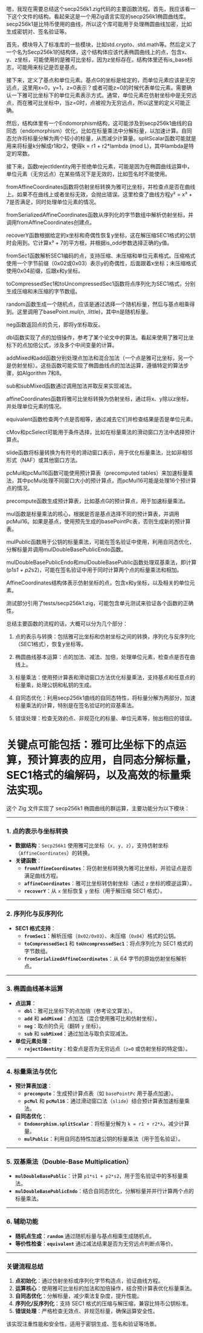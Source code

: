 嗯，我现在需要总结这个secp256k1.zig代码的主要函数流程。首先，我应该看一下这个文件的结构。看起来这是一个用Zig语言实现的secp256k1椭圆曲线库。secp256k1是比特币使用的曲线，所以这个库可能用于处理椭圆曲线加密，比如生成密钥对、签名验证等。

首先，模块导入了标准库的一些模块，比如std.crypto、std.math等。然后定义了一个名为Secp256k1的结构体，这个结构体应该代表椭圆曲线上的点，包含x、y、z坐标，可能使用的是雅可比坐标，因为z坐标存在。结构体里还有is_base标志，可能用来标记是否是基点。

接下来，定义了基点和单位元素。基点G的坐标是给定的，而单位元素应该是无穷远点，这里用x=0，y=1，z=0表示？或者可能z=0的时候代表单位元素。需要确认一下雅可比坐标下的单位元素表示方式。通常，单位元素在仿射坐标中是无穷远点，而在雅可比坐标中，当z=0时，点被视为无穷远点，所以这里的定义可能正确。

然后，结构体里有一个Endomorphism结构，这可能涉及到secp256k1曲线的自同态（endomorphism）优化，比如在标量乘法中分解标量，以加速计算。自同态允许将标量分解为两个较小的标量，从而减少计算量。splitScalar函数可能就是用来将标量k分解成r1和r2，使得k = r1 + r2*lambda (mod L)，其中lambda是特定的常数。

接下来，函数rejectIdentity用于拒绝单位元素，可能是因为在椭圆曲线运算中，单位元素（无穷远点）在某些情况下是无效的，比如签名时不能使用。

fromAffineCoordinates函数将仿射坐标转换为雅可比坐标，并检查点是否在曲线上。如果不在曲线上或者坐标无效，会抛出错误。这里检查了曲线方程y² = x³ + 7是否满足，同时处理单位元素的情况。

fromSerializedAffineCoordinates函数从序列化的字节数组中解析仿射坐标，并调用fromAffineCoordinates创建点。

recoverY函数根据给定的x坐标和奇偶性恢复y坐标，这在解压缩SEC1格式的公钥时会用到。它计算x³ + 7的平方根，并根据is_odd参数选择正确的y值。

fromSec1函数解析SEC1编码的点，支持压缩、未压缩和单位元素格式。压缩格式使用一个字节前缀（0x02或0x03）表示y的奇偶性，后面跟着x坐标；未压缩格式使用0x04前缀，后跟x和y坐标。

toCompressedSec1和toUncompressedSec1函数将点序列化为SEC1格式，分别生成压缩和未压缩的字节数组。

random函数生成一个随机点，应该是通过选择一个随机标量，然后与基点相乘得到。这里调用了basePoint.mul(n, .little)，其中n是随机标量。

neg函数返回点的负元，即将y坐标取反。

dbl函数实现了点的加倍操作，参考了某个论文中的算法。看起来使用了雅可比坐标下的点加倍公式，涉及多个中间变量的计算。

addMixed和add函数分别处理点加法和混合加法（一个点是雅可比坐标，另一个是仿射坐标）。这些函数可能实现了椭圆曲线点的加法运算，遵循特定的算法步骤，如Algorithm 7和8。

sub和subMixed函数通过调用加法并取反来实现减法。

affineCoordinates函数将雅可比坐标转换为仿射坐标，通过将x、y除以z坐标，并处理单位元素的情况。

equivalent函数检查两个点是否相等，通过减去它们并检查结果是否是单位元素。

cMov和pcSelect可能用于条件选择，比如在标量乘法的滑动窗口方法中选择预计算点。

slide函数将标量转换为有符号的滑动窗口表示，用于优化标量乘法，比如非相邻形式（NAF）或其他窗口方法。

pcMul和pcMul16函数可能使用预计算表（precomputed tables）来加速标量乘法，其中pcMul处理不同窗口大小的预计算点，而pcMul16可能是处理16个预计算点的情况。

precompute函数生成预计算表，比如基点G的预计算点，用于加速标量乘法。

mul函数是标量乘法的核心，根据是否是基点选择不同的预计算表，并调用pcMul16。如果是基点，使用预先生成的basePointPc表，否则生成新的预计算表。

mulPublic函数用于公钥的标量乘法，可能在签名验证中使用，利用自同态优化，分解标量并调用mulDoubleBasePublicEndo函数。

mulDoubleBasePublicEndo和mulDoubleBasePublic函数处理双基乘法，即计算(p1*s1 + p2*s2)，可能在签名验证中用于同时计算两个点的标量乘法和相加。

AffineCoordinates结构体表示仿射坐标的点，包含x和y坐标，以及相关的单位元素。

测试部分引用了tests/secp256k1.zig，可能包含单元测试来验证各个函数的正确性。

总结主要函数的流程的话，大概可以分为几个部分：

1. 点的表示与转换：包括雅可比坐标和仿射坐标之间的转换，序列化与反序列化（SEC1格式），恢复y坐标等。

2. 椭圆曲线基本运算：点的加法、减法、加倍，处理单位元素，检查点是否在曲线上。

3. 标量乘法：使用预计算表和滑动窗口方法优化标量乘法，支持基点和任意点的标量乘，处理公钥和私钥的生成。

4. 自同态优化：利用secp256k1曲线的自同态特性，将标量分解为两部分，加速标量乘法的计算，特别是在签名验证时的双基乘法。

5. 错误处理：检查无效的点、非规范化的标量、单位元素等，抛出相应的错误。

关键点可能包括：雅可比坐标下的点运算，预计算表的应用，自同态分解标量，SEC1格式的编解码，以及高效的标量乘法实现。
================================================
这个 Zig 文件实现了 secp256k1 椭圆曲线的群运算，主要功能分为以下模块：

---

### **1. 点的表示与坐标转换**
- **数据结构**：`Secp256k1` 使用雅可比坐标（`x, y, z`），支持仿射坐标（`AffineCoordinates`）的转换。
- **关键函数**：
  - **`fromAffineCoordinates`**：将仿射坐标转换为雅可比坐标，并验证点是否满足曲线方程。
  - **`affineCoordinates`**：雅可比坐标转仿射坐标（通过 `z` 坐标的模逆运算）。
  - **`recoverY`**：从 `x` 坐标恢复 `y` 坐标（用于解压缩 SEC1 格式）。

---

### **2. 序列化与反序列化**
- **SEC1 格式支持**：
  - **`fromSec1`**：解析压缩（`0x02/0x03`）、未压缩（`0x04`）格式的公钥。
  - **`toCompressedSec1`** 和 **`toUncompressedSec1`**：将点序列化为 SEC1 格式的字节数组。
  - **`fromSerializedAffineCoordinates`**：从 64 字节的原始仿射坐标解析点。

---

### **3. 椭圆曲线基本运算**
- **点运算**：
  - **`dbl`**：雅可比坐标下的点加倍（参考论文算法）。
  - **`add`** 和 **`addMixed`**：点加法（混合使用雅可比和仿射坐标）。
  - **`neg`**：取点的负元（翻转 `y` 坐标）。
  - **`sub`** 和 **`subMixed`**：通过加法与取负实现减法。
- **单位元素处理**：
  - **`rejectIdentity`**：检查点是否为无穷远点（`z=0` 或仿射坐标的特定值）。

---

### **4. 标量乘法与优化**
- **预计算表加速**：
  - **`precompute`**：生成预计算点表（如 `basePointPc` 用于基点加速）。
  - **`pcMul`** 和 **`pcMul16`**：通过滑动窗口法（`slide`）结合预计算表加速标量乘法。
- **自同态优化**：
  - **`Endomorphism.splitScalar`**：将标量分解为 `k = r1 + r2*λ`，减少计算量。
  - **`mulPublic`**：利用自同态特性加速公钥的标量乘法（用于签名验证）。

---

### **5. 双基乘法（Double-Base Multiplication）**
- **`mulDoubleBasePublic`**：计算 `p1*s1 + p2*s2`，用于签名验证中的多标量乘法。
- **`mulDoubleBasePublicEndo`**：结合自同态优化，分解标量并并行计算两个点的标量乘法。

---

### **6. 辅助功能**
- **随机点生成**：**`random`** 通过随机标量与基点相乘生成随机点。
- **等价性检查**：**`equivalent`** 通过减法结果是否为无穷远点判断点等价。

---

### **关键流程总结**
1. **点初始化**：通过仿射坐标或序列化字节构造点，验证曲线方程。
2. **运算核心**：使用雅可比坐标的加法和加倍操作，结合预计算表优化标量乘法。
3. **自同态优化**：分解标量，减少乘法复杂度，提升性能。
4. **序列化/反序列化**：支持 SEC1 格式的压缩与解压缩，兼容比特币公钥标准。
5. **错误处理**：严格检查无效点、非规范标量，确保运算安全性。

该实现注重性能和安全性，适用于密钥生成、签名和验证等场景。
